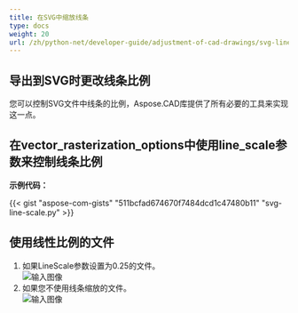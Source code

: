 ```yaml
---
title: 在SVG中缩放线条
type: docs
weight: 20
url: /zh/python-net/developer-guide/adjustment-of-cad-drawings/svg-line-scale/
---
```


## **导出到SVG时更改线条比例**

您可以控制SVG文件中线条的比例，Aspose.CAD库提供了所有必要的工具来实现这一点。

## **在vector_rasterization_options中使用line_scale参数来控制线条比例**

**示例代码：**

{{< gist "aspose-com-gists" "511bcfad674670f7484dcd1c47480b11" "svg-line-scale.py" >}}

## 使用线性比例的文件
1. 如果LineScale参数设置为0.25的文件。<br>
![输入图像](/_assets/guide/svg/line_scale_0.25.png)<br>
1. 如果您不使用线条缩放的文件。<br>
![输入图像](/_assets/guide/svg/basic_options.png)<br>
